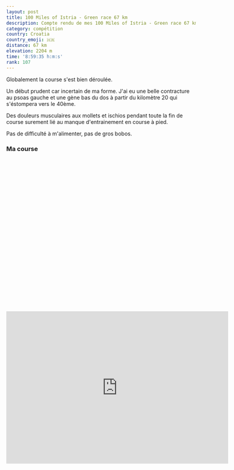 ```yaml
---
layout: post
title: 100 Miles of Istria - Green race 67 km
description: Compte rendu de mes 100 Miles of Istria - Green race 67 km
category: compétition
country: Croatia
country_emoji: 🇭🇷
distance: 67 km
elevation: 2204 m
time: '8:59:35 h:m:s'
rank: 107
---
```


Globalement la course s'est bien déroulée.

Un début prudent car incertain de ma
forme. J'ai eu une belle contracture au psoas gauche et une gène bas du dos à
partir du kilomètre 20 qui s'éstompera vers le 40ème.

Des douleurs musculaires aux mollets et ischios pendant toute la fin de course
surement lié au manque d'entrainement en course à pied.

Pas de difficulté à m'alimenter, pas de gros bobos.

### Ma course

<iframe
  height='405'
  width='100%'
  frameborder='0'
  allowtransparency='true'
  scrolling='no'
  data-src='https://www.strava.com/activities/2287591446/embed/fd3e9db5d06d711ba72246a4e626a0b35f121f5d'
  onload='lzld(this)'>
</iframe>

<iframe height='405' width='590' frameborder='0' allowtransparency='true' scrolling='no' src='https://www.strava.com/activities/2287591446/embed/fd3e9db5d06d711ba72246a4e626a0b35f121f5d'></iframe>

<!--
vim:spell spelllang=fr
-->
